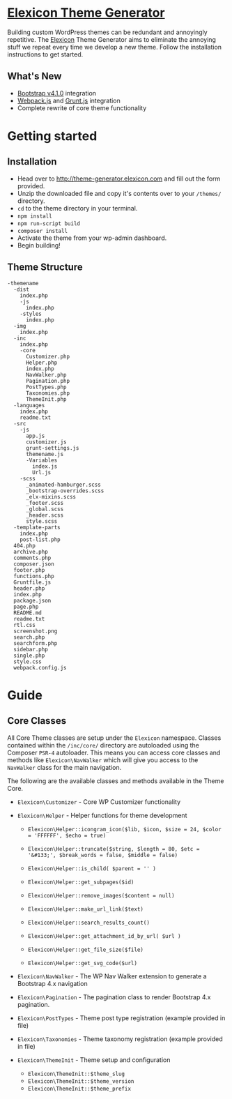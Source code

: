 # [Elexicon Theme Generator](http://theme-generator.elexicon.com)

Building custom WordPress themes can be redundant and annoyingly repetitive. The [Elexicon](http://elexicon.com) Theme Generator aims to eliminate the annoying stuff we repeat every time we develop a new theme. Follow the installation instructions to get started.

## What's New
* [Bootstrap v4.1.0](https://getbootstrap.com) integration
* [Webpack.js](https://webpack.js.org/) and [Grunt.js](https://gruntjs.com/) integration
* Complete rewrite of core theme functionality

# Getting started
## Installation
* Head over to http://theme-generator.elexicon.com and fill out the form provided.
* Unzip the downloaded file and copy it's contents over to your `/themes/` directory.
* `cd` to the theme directory in your terminal.
* `npm install`
* `npm run-script build`
* `composer install`
* Activate the theme from your wp-admin dashboard.
* Begin building!

## Theme Structure
```
-themename
  -dist
    index.php
    -js
      index.php
    -styles
      index.php      
  -img
    index.php    
  -inc
    index.php
    -core
      Customizer.php
      Helper.php
      index.php
      NavWalker.php
      Pagination.php
      PostTypes.php
      Taxonomies.php
      ThemeInit.php
  -languages
    index.php
    readme.txt
  -src
    -js
      app.js
      customizer.js
      grunt-settings.js
      themename.js
      -Variables
        index.js
        Url.js
    -scss
      _animated-hamburger.scss
      _bootstrap-overrides.scss
      _elx-mixins.scss
      _footer.scss
      _global.scss
      _header.scss
      style.scss
  -template-parts
    index.php
    post-list.php
  404.php
  archive.php
  comments.php
  composer.json
  footer.php
  functions.php
  Gruntfile.js
  header.php
  index.php
  package.json
  page.php
  README.md
  readme.txt
  rtl.css
  screenshot.png
  search.php
  searchform.php
  sidebar.php
  single.php
  style.css
  webpack.config.js
```

# Guide
## Core Classes
All Core Theme classes are setup under the `Elexicon` namespace. Classes contained within the `/inc/core/` directory are autoloaded using the Composer `PSR-4` autoloader. This means you can access core classes and methods like `Elexicon\NavWalker` which will give you access to the `NavWalker` class for the main navigation.

The following are the available classes and methods available in the Theme Core.
* `Elexicon\Customizer` - Core WP Customizer functionality
* `Elexicon\Helper` - Helper functions for theme development
  - `Elexicon\Helper::icongram_icon($lib, $icon, $size = 24, $color = 'FFFFFF', $echo = true)`

  - `Elexicon\Helper::truncate($string, $length = 80, $etc = '&#133;', $break_words = false, $middle = false)`

  - `Elexicon\Helper::is_child( $parent = '' )`

  - `Elexicon\Helper::get_subpages($id)`

  - `Elexicon\Helper::remove_images($content = null)`

  - `Elexicon\Helper::make_url_link($text)`

  - `Elexicon\Helper::search_results_count()`

  - `Elexicon\Helper::get_attachment_id_by_url( $url )`

  - `Elexicon\Helper::get_file_size($file)`

  - `Elexicon\Helper::get_svg_code($url)`

* `Elexicon\NavWalker` - The WP Nav Walker extension to generate a Bootstrap 4.x navigation
* `Elexicon\Pagination` - The pagination class to render Bootstrap 4.x pagination.
* `Elexicon\PostTypes` - Theme post type registration (example provided in file)
* `Elexicon\Taxonomies` - Theme taxonomy registration (example provided in file)
* `Elexicon\ThemeInit` - Theme setup and configuration

    - `Elexicon\ThemeInit::$theme_slug`
    - `Elexicon\ThemeInit::$theme_version`
    - `Elexicon\ThemeInit::$theme_prefix`
